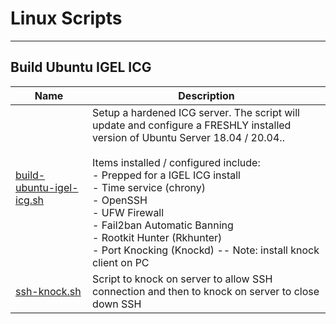 # Linux Scripts

***
## Build Ubuntu IGEL ICG

| Name | Description |
|------|-------------|
|[build-ubuntu-igel-icg.sh](build/build-ubuntu-igel-icg.sh)|Setup a hardened ICG server. The script will update and configure a FRESHLY installed version of Ubuntu Server 18.04 / 20.04..<br/><br/> Items installed / configured include:<br/> - Prepped for a IGEL ICG install <br /> - Time service (chrony) <br /> - OpenSSH <br /> - UFW Firewall <br /> - Fail2ban Automatic Banning <br /> - Rootkit Hunter (Rkhunter) <br /> - Port Knocking (Knockd) -- Note: install knock client on PC |
|[ssh-knock.sh](ssh/ssh-knock.sh)|Script to knock on server to allow SSH connection and then to knock on server to close down SSH |
